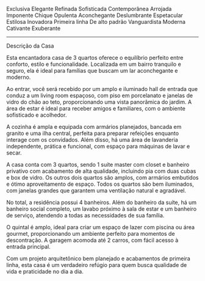 Exclusiva
Elegante
Refinada
Sofisticada
Contemporânea
Arrojada
Imponente
Chique
Opulenta
Aconchegante
Deslumbrante
Espetacular
Estilosa
Inovadora
Primeira linha
De alto padrão
Vanguardista
Moderna
Cativante
Exuberante

------------------------------------------------------------------------------------------------------------------------

Descrição da Casa

Esta encantadora casa de 3 quartos oferece o equilíbrio perfeito entre conforto, estilo e funcionalidade. Localizada em um bairro tranquilo e seguro, ela é ideal para famílias que buscam um lar aconchegante e moderno.

Ao entrar, você será recebido por um amplo e iluminado hall de entrada que conduz a um living room espaçoso, com piso em porcelanato e janelas de vidro do chão ao teto, proporcionando uma vista panorâmica do jardim. A área de estar é ideal para receber amigos e familiares, com o ambiente sofisticado e acolhedor.

A cozinha é ampla e equipada com armários planejados, bancada em granito e uma ilha central, perfeita para preparar refeições enquanto interage com os convidados. Além disso, há uma área de lavanderia independente, prática e funcional, com espaço para máquinas de lavar e secar.

A casa conta com 3 quartos, sendo 1 suíte master com closet e banheiro privativo com acabamento de alta qualidade, incluindo pia com duas cubas e box de vidro. Os outros dois quartos são amplos, com armários embutidos e ótimo aproveitamento de espaço. Todos os quartos são bem iluminados, com janelas grandes que garantem uma ventilação natural e agradável.

No total, a residência possui 4 banheiros. Além do banheiro da suíte, há um banheiro social completo, um lavabo próximo à sala de estar e um banheiro de serviço, atendendo a todas as necessidades de sua família.

O quintal é amplo, ideal para criar um espaço de lazer com piscina ou área gourmet, proporcionando um ambiente perfeito para momentos de descontração. A garagem acomoda até 2 carros, com fácil acesso à entrada principal.

Com um projeto arquitetônico bem planejado e acabamentos de primeira linha, esta casa é um verdadeiro refúgio para quem busca qualidade de vida e praticidade no dia a dia.

